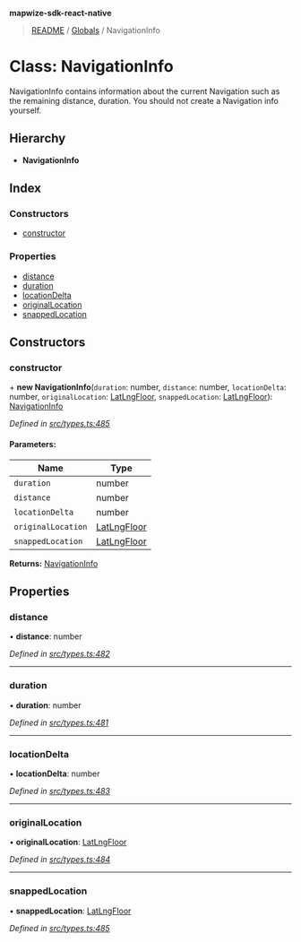 **mapwize-sdk-react-native**

> [README](../README.md) / [Globals](../globals.md) / NavigationInfo

# Class: NavigationInfo

NavigationInfo contains information about the current Navigation such as the remaining distance, duration.
You should not create a Navigation info yourself.

## Hierarchy

* **NavigationInfo**

## Index

### Constructors

* [constructor](navigationinfo.md#constructor)

### Properties

* [distance](navigationinfo.md#distance)
* [duration](navigationinfo.md#duration)
* [locationDelta](navigationinfo.md#locationdelta)
* [originalLocation](navigationinfo.md#originallocation)
* [snappedLocation](navigationinfo.md#snappedlocation)

## Constructors

### constructor

\+ **new NavigationInfo**(`duration`: number, `distance`: number, `locationDelta`: number, `originalLocation`: [LatLngFloor](latlngfloor.md), `snappedLocation`: [LatLngFloor](latlngfloor.md)): [NavigationInfo](navigationinfo.md)

*Defined in [src/types.ts:485](https://github.com/Mapwize/mapwize-sdk-react-native/blob/18c4e52/src/types.ts#L485)*

#### Parameters:

Name | Type |
------ | ------ |
`duration` | number |
`distance` | number |
`locationDelta` | number |
`originalLocation` | [LatLngFloor](latlngfloor.md) |
`snappedLocation` | [LatLngFloor](latlngfloor.md) |

**Returns:** [NavigationInfo](navigationinfo.md)

## Properties

### distance

•  **distance**: number

*Defined in [src/types.ts:482](https://github.com/Mapwize/mapwize-sdk-react-native/blob/18c4e52/src/types.ts#L482)*

___

### duration

•  **duration**: number

*Defined in [src/types.ts:481](https://github.com/Mapwize/mapwize-sdk-react-native/blob/18c4e52/src/types.ts#L481)*

___

### locationDelta

•  **locationDelta**: number

*Defined in [src/types.ts:483](https://github.com/Mapwize/mapwize-sdk-react-native/blob/18c4e52/src/types.ts#L483)*

___

### originalLocation

•  **originalLocation**: [LatLngFloor](latlngfloor.md)

*Defined in [src/types.ts:484](https://github.com/Mapwize/mapwize-sdk-react-native/blob/18c4e52/src/types.ts#L484)*

___

### snappedLocation

•  **snappedLocation**: [LatLngFloor](latlngfloor.md)

*Defined in [src/types.ts:485](https://github.com/Mapwize/mapwize-sdk-react-native/blob/18c4e52/src/types.ts#L485)*
